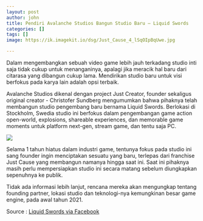 ```yaml
---
layout: post
author: john
title: Pendiri Avalanche Studios Bangun Studio Baru — Liquid Swords
categories: []
tags: []
image: https://ik.imagekit.io/dsg/Just_Cause_4_lSqOIpBqUwe.jpg

---
```

Dalam mengembangkan sebuah video game lebih jauh terkadang studio inti saja tidak cukup untuk menanganinya, apalagi jika meracik hal baru dari citarasa yang dibangun cukup lama. Mendirikan studio baru untuk visi berfokus pada karya lain adalah opsi terbaik.

Avalanche Studios dikenal dengan project Just Creator, founder sekaligus original creator - Christofer Sundberg mengumumkan bahwa pihaknya telah membangun studio pengembang baru bernama Liquid Swords. Berlokasi di Stockholm, Swedia studio ini berfokus dalam pengembangan game action open-world, explosions, shareable experiences, dan memorable game moments untuk platform next-gen, stream game, dan tentu saja PC.

![](https://ik.imagekit.io/dsg/Liquid_Swords_-bCZRFnratX.jpg)

Selama 1 tahun hiatus dalam industri game, tentunya fokus pada studio ini sang founder ingin menciptakan sesuatu yang baru, terlepas dari franchise Just Cause yang membangun namanya hingga saat ini. Saat ini pihaknya masih perlu mempersiapkan studio ini secara matang sebelum diungkapkan sepenuhnya ke publik.

Tidak ada informasi lebih lanjut, rencana mereka akan mengungkap tentang founding partner, lokasi studio dan teknologi-nya kemungkinan besar game engine, pada awal tahun 2021.

Source : [Liquid Swords via Facebook](https://web.facebook.com/LiquidSwordsStudios/posts/139554754594524?_rdc=1&_rdr)